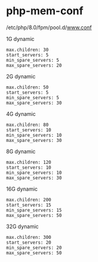 # php-mem-conf

/etc/php/8.0/fpm/pool.d/www.conf

1G	dynamic
```
max.children: 30
start_servers: 5
min_spare_servers: 5
max_spare_servers: 20
```

2G	dynamic
```
max.children: 50
start_servers: 5
min_spare_servers: 5
max_spare_servers: 30
```

4G	dynamic
```
max.children: 80
start_servers: 10
min_spare_servers: 10
max_spare_servers: 30
```

8G	dynamic
```
max.children: 120
start_servers: 10
min_spare_servers: 10
max_spare_servers: 30
```

16G	dynamic
```
max.children: 200
start_servers: 15
min_spare_servers: 15
max_spare_servers: 50
```

32G	dynamic
```
max.children: 300
start_servers: 20
min_spare_servers: 20
max_spare_servers: 50
```
